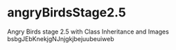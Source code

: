# angryBirdsStage2.5
Angry Birds stage 2.5 with Class Inheritance and Images
bsbgJEbKnekjgNJnjgkjbejuubeuiweb